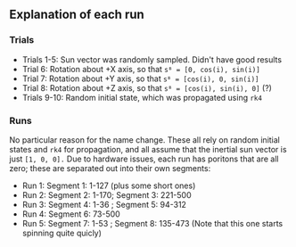 ## Explanation of each run 

### Trials 
- Trials 1-5: Sun vector was randomly sampled. Didn't have good results 
- Trial 6: Rotation about +X axis, so that `sᴮ = [0, cos(i), sin(i)]`
- Trial 7: Rotation about +Y axis, so that `sᴮ = [cos(i), 0, sin(i)]`
- Trial 8: Rotation about +Z axis, so that `sᴮ = [cos(i), sin(i), 0]` (?)
- Trials 9-10: Random initial state, which was propagated using `rk4`

### Runs 
No particular reason for the name change. These all rely on random initial states and `rk4` for propagation, and all assume that the inertial sun vector is just `[1, 0, 0].`
Due to hardware issues, each run has poritons that are all zero; these are separated out 
into their own segments:

- Run 1: Segment 1: 1-127 (plus some short ones)
- Run 2: Segment 2: 1-170; Segment 3: 221-500 
- Run 3: Segment 4: 1-36 ; Segment 5: 94-312
- Run 4: Segment 6: 73-500 
- Run 5: Segment 7: 1-53 ; Segment 8: 135-473 (Note that this one starts spinning quite quicly)
